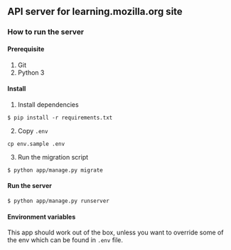 ## API server for learning.mozilla.org site

### How to run the server

#### Prerequisite

1. Git
2. Python 3

#### Install

1. Install dependencies

```
$ pip install -r requirements.txt
```

2. Copy `.env`
```
cp env.sample .env
```

3. Run the migration script
```
$ python app/manage.py migrate
```

#### Run the server

```
$ python app/manage.py runserver
```

#### Environment variables
This app should work out of the box, unless you want to override some of the env which can be found in `.env` file.

